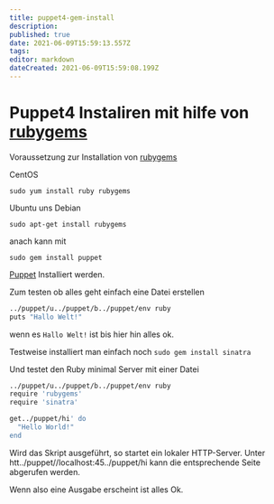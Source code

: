 ```yaml
---
title: puppet4-gem-install
description: 
published: true
date: 2021-06-09T15:59:13.557Z
tags: 
editor: markdown
dateCreated: 2021-06-09T15:59:08.199Z
---
```


# Puppet4 Instaliren mit hilfe von [rubygems](../puppet/rubygems)

Voraussetzung zur Installation von [rubygems](../puppet/rubygems)

CentOS

`sudo yum install ruby rubygems`

Ubuntu uns Debian

`sudo apt-get install rubygems`

anach kann mit

`sudo gem install puppet`

[Puppet](../puppet/puppet) Installiert werden.

Zum testen ob alles geht einfach eine Datei erstellen

```sh
../puppet/u../puppet/b../puppet/env ruby
puts "Hallo Welt!"

```

wenn es `Hallo Welt!` ist bis hier hin alles ok.

Testweise installiert man einfach noch
`sudo gem install sinatra`

Und testet den Ruby minimal Server mit einer Datei

```sh
../puppet/u../puppet/b../puppet/env ruby
require 'rubygems'
require 'sinatra'

get../puppet/hi' do
  "Hello World!"
end

```

Wird das Skript ausgeführt, so startet ein lokaler HTTP-Server. Unter htt../puppet//localhost:45../puppet/hi kann die entsprechende Seite abgerufen werden.

Wenn also eine Ausgabe erscheint ist alles Ok.